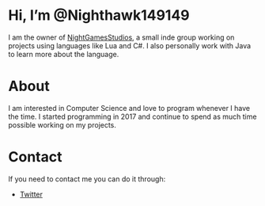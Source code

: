 # Hi, I’m @Nighthawk149149
I am the owner of [NightGamesStudios](https://github.com/Nova-Labs-US), a small inde group working on projects using languages like Lua and C#. I also personally work with Java to learn more about the language.
# About
I am interested in Computer Science and love to program whenever I have the time. I started programming in 2017 and continue to spend as much time possible working on my projects.
# Contact
If you need to contact me you can do it through:
- [Twitter](https://twitter.com/NighthawkBusin1)
